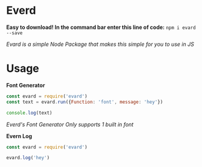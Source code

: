 # Everd

**Easy to download! In the command bar enter this line of code:** `npm i evard --save` 

*Evard is a simple Node Package that makes this simple for you to use in JS*

# Usage

**Font Generator**
```js
const evard = require('evard')
const text = evard.run({Function: 'font', message: 'hey'})

console.log(text)
```
*Everd's Font Generator Only supports 1 built in font*

**Evern Log**
```js
const evard = require('evard')

evard.log('hey')
```
